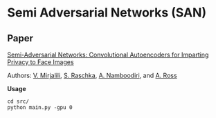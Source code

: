 Semi Adversarial Networks (SAN)
=====


## Paper 

[Semi-Adversarial Networks: Convolutional Autoencoders for Imparting Privacy to Face Images](https://arxiv.org/abs/1712.00321)
 
Authors: [V. Mirjalili](https://github.com/vmirly), [S. Raschka](https://github.com/rasbt), [A. Namboodiri](https://www.iiit.ac.in/people/faculty/anoop/), and [A. Ross](http://www.cse.msu.edu/~rossarun/)



**Usage**
```
cd src/
python main.py -gpu 0
```

